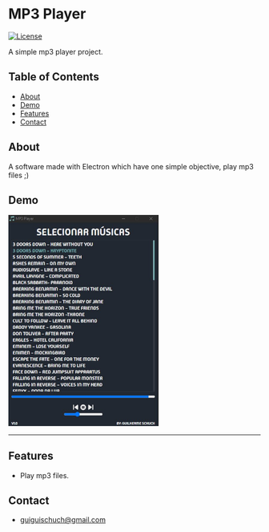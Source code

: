 # MP3 Player

[![License](https://img.shields.io/badge/license-MIT-blue.svg)]() 

A simple mp3 player project.


## Table of Contents 

- [About](#about)
- [Demo](#demo)
- [Features](#features)
- [Contact](#features)


## About

A software made with Electron which have one simple objective, play mp3 files ;)


## Demo

<img src="/src/assets/demo.jpg" width="300" />

<hr>


## Features

- Play mp3 files.


## Contact

- guiguischuch@gmail.com
